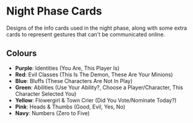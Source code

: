 # Night Phase Cards

Designs of the info cards used in the night phase, along with some extra cards to represent gestures that can't be communicated online.

## Colours

- **Purple**: Identities (You Are, This Player Is)
- **Red**: Evil Classes (This Is The Demon, These Are Your Minions)
- **Blue**: Bluffs (These Characters Are Not In Play)
- **Green**: Abilities (Use Your Ability?, Choose a Player/Character, This Character Selected You)
- **Yellow**: Flowergirl & Town Crier (Did You Vote/Nominate Today?)
- **Pink**: Heads & Thumbs (Good, Evil, Yes, No)
- **Navy**: Numbers (Zero to Five)
